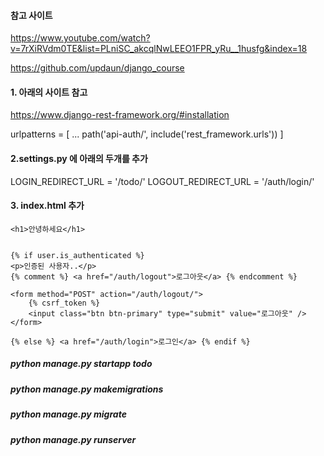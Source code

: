#### 참고 사이트

https://www.youtube.com/watch?v=7rXiRVdm0TE&list=PLniSC_akcqlNwLEEO1FPR_yRu__1husfg&index=18

https://github.com/updaun/django_course

#### 1. 아래의 사이트 참고

https://www.django-rest-framework.org/#installation

urlpatterns = [
...
path('api-auth/', include('rest_framework.urls'))
]

#### 2.settings.py 에 아래의 두개를 추가

LOGIN_REDIRECT_URL = '/todo/'
LOGOUT_REDIRECT_URL = '/auth/login/'

#### 3. index.html 추가

```
<h1>안녕하세요</h1>


{% if user.is_authenticated %}
<p>인증된 사용자..</p>
{% comment %} <a href="/auth/logout">로그아웃</a> {% endcomment %}

<form method="POST" action="/auth/logout/">
    {% csrf_token %}
    <input class="btn btn-primary" type="submit" value="로그아웃" />
</form>

{% else %} <a href="/auth/login">로그인</a> {% endif %}
```

##### python manage.py startapp todo

##### python manage.py makemigrations

##### python manage.py migrate

##### python manage.py runserver
